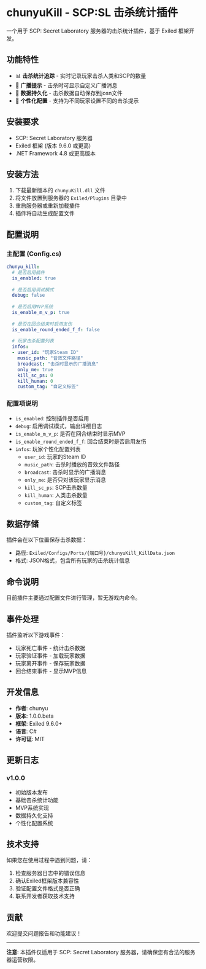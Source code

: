 # chunyuKill - SCP:SL 击杀统计插件

一个用于 SCP: Secret Laboratory 服务器的击杀统计插件，基于 Exiled 框架开发。

## 功能特性

- 📊 **击杀统计追踪** - 实时记录玩家击杀人类和SCP的数量
- 📢 **广播提示** - 击杀时可显示自定义广播消息
- 💾 **数据持久化** - 击杀数据自动保存到josn文件
- 🎯 **个性化配置** - 支持为不同玩家设置不同的击杀提示

## 安装要求

- SCP: Secret Laboratory 服务器
- Exiled 框架 (版本 9.6.0 或更高)
- .NET Framework 4.8 或更高版本

## 安装方法

1. 下载最新版本的 `chunyuKill.dll` 文件
2. 将文件放置到服务器的 `Exiled/Plugins` 目录中
3. 重启服务器或重新加载插件
4. 插件将自动生成配置文件

## 配置说明

### 主配置 (Config.cs)

```yaml
chunyu_kill:
  # 是否启用插件
  is_enabled: true
  
  # 是否启用调试模式
  debug: false
  
  # 是否启用MVP系统
  is_enable_m_v_p: true
  
  # 是否在回合结束时启用友伤
  is_enable_round_ended_f_f: false
  
  # 玩家击杀配置列表
  infos:
  - user_id: "玩家Steam ID"
    music_path: "音效文件路径"
    broadcast: "击杀时显示的广播消息"
    only_me: true
    kill_sc_ps: 0
    kill_human: 0
    custom_tag: "自定义标签"
```

### 配置项说明

- `is_enabled`: 控制插件是否启用
- `debug`: 启用调试模式，输出详细日志
- `is_enable_m_v_p`: 是否在回合结束时显示MVP
- `is_enable_round_ended_f_f`: 回合结束时是否启用友伤
- `infos`: 玩家个性化配置列表
  - `user_id`: 玩家的Steam ID
  - `music_path`: 击杀时播放的音效文件路径
  - `broadcast`: 击杀时显示的广播消息
  - `only_me`: 是否只对该玩家显示消息
  - `kill_sc_ps`: SCP击杀数量
  - `kill_human`: 人类击杀数量
  - `custom_tag`: 自定义标签

## 数据存储

插件会在以下位置保存击杀数据：
- 路径: `Exiled/Configs/Ports/{端口号}/chunyuKill_KillData.json`
- 格式: JSON格式，包含所有玩家的击杀统计信息

## 命令说明

目前插件主要通过配置文件进行管理，暂无游戏内命令。

## 事件处理

插件监听以下游戏事件：
- 玩家死亡事件 - 统计击杀数据
- 玩家验证事件 - 加载玩家数据
- 玩家离开事件 - 保存玩家数据
- 回合结束事件 - 显示MVP信息

## 开发信息

- **作者**: chunyu
- **版本**: 1.0.0.beta
- **框架**: Exiled 9.6.0+
- **语言**: C#
- **许可证**: MIT

## 更新日志

### v1.0.0
- 初始版本发布
- 基础击杀统计功能
- MVP系统实现
- 数据持久化支持
- 个性化配置系统

## 技术支持

如果您在使用过程中遇到问题，请：
1. 检查服务器日志中的错误信息
2. 确认Exiled框架版本兼容性
3. 验证配置文件格式是否正确
4. 联系开发者获取技术支持

## 贡献

欢迎提交问题报告和功能建议！

---

**注意**: 本插件仅适用于 SCP: Secret Laboratory 服务器，请确保您有合法的服务器运营权限。

